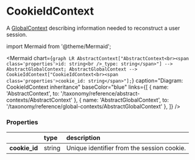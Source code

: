 # CookieIdContext

A [GlobalContext](/taxonomy/reference/global-contexts/overview.md) describing information needed to reconstruct a user session.

import Mermaid from '@theme/Mermaid';

<Mermaid chart={`
	graph LR
		AbstractContext["AbstractContext<br><span class='properties'>id: string<br />_type: string</span>"] --> AbstractGlobalContext;
    AbstractGlobalContext --> CookieIdContext["CookieIdContext<br><span class='properties'>cookie_id: string</span>"];
`} 
  caption="Diagram: CookieIdContext inheritance" 
  baseColor="blue" 
  links={[
    { name: 'AbstractContext', to: '/taxonomy/reference/abstract-contexts/AbstractContext' },
    { name: 'AbstractGlobalContext', to: '/taxonomy/reference/global-contexts/AbstractGlobalContext' },
  ]}
/>

### Properties
|                | type        | description
| :--            | :--         | :--           
| **cookie_id**  | string      | Unique identifier from the session cookie.
